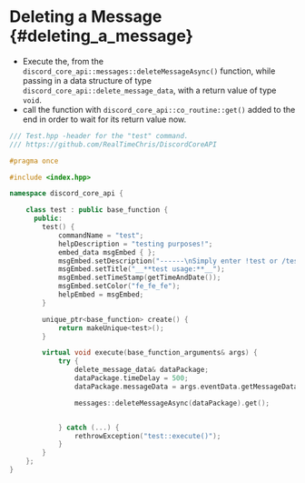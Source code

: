 Deleting a Message {#deleting_a_message}
============
- Execute the, from the `discord_core_api::messages::deleteMessageAsync()` function, while passing in a data structure of type `discord_core_api::delete_message_data`, with a return value of type `void`.
- call the function with `discord_core_api::co_routine::get()` added to the end in order to wait for its return value now.

```cpp
/// Test.hpp -header for the "test" command.
/// https://github.com/RealTimeChris/DiscordCoreAPI

#pragma once

#include <index.hpp>

namespace discord_core_api {

	class test : public base_function {
	  public:
		test() {
			commandName = "test";
			helpDescription = "testing purposes!";
			embed_data msgEmbed { };
			msgEmbed.setDescription("------\nSimply enter !test or /test!\n------");
			msgEmbed.setTitle("__**test usage:**__");
			msgEmbed.setTimeStamp(getTimeAndDate());
			msgEmbed.setColor("fe_fe_fe");
			helpEmbed = msgEmbed;
		}

		unique_ptr<base_function> create() {
			return makeUnique<test>();
		}

		virtual void execute(base_function_arguments& args) {
			try {
				delete_message_data& dataPackage;
				dataPackage.timeDelay = 500;
				dataPackage.messageData = args.eventData.getMessageData();

				messages::deleteMessageAsync(dataPackage).get();


			} catch (...) {
				rethrowException("test::execute()");
			}
		}
	};
}
```
